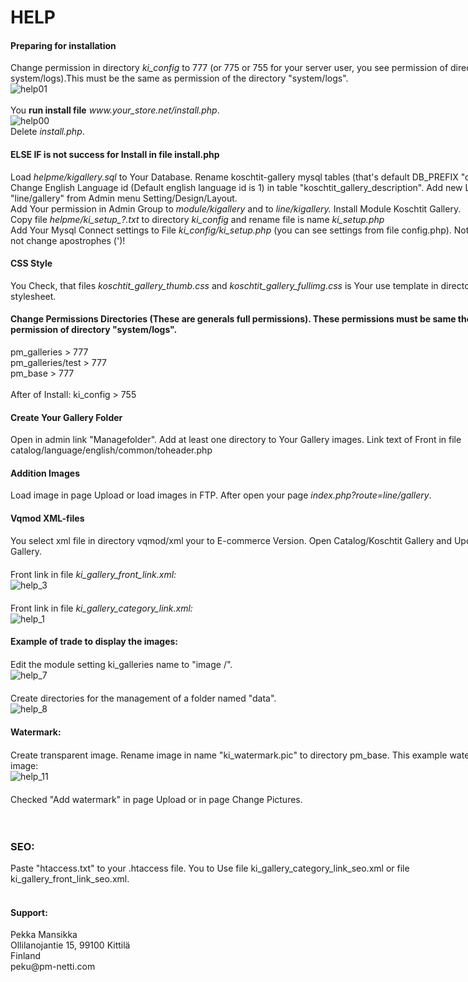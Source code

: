 <!DOCTYPE html>
<head>
<meta charset="UTF-8" />

</head>
<body>
<div id="container" style="width:800px;margin-left:auto;margin-right:auto;">
<h1>HELP</h1>
<h4>Preparing for installation</h4>
<div>Change permission in directory <em>ki_config</em> to 777 (or 775 or 755 for your server user, you see permission of directory 
system/logs).This must be the same as permission of the directory "system/logs".
<br>
<img src="helpme/help1.jpg" alt="help01"/><br></div>
<br/>
<div>You <b>run install file</b> <em>www.your_store.net/install.php</em>.

<br>
<img src="helpme/help00.jpg" alt="help00"/><br></div>

<div>Delete <em>install.php</em>.</div>

<div>
<h4>ELSE IF is not success for Install in file install.php</h4>
<p>
Load <em>helpme/kigallery.sql</em> to Your Database. 
Rename koschtit-gallery mysql tables (that's default DB_PREFIX "oc_").
Change English Language id (Default english language id is 1) in table "koschtit_gallery_description".
Add new Layout "line/gallery" from Admin menu Setting/Design/Layout.<br>
Add Your permission in Admin Group to <em>module/kigallery</em> and to <em>line/kigallery.</em>
Install Module Koschtit Gallery. <br>
Copy file <em>helpme/ki_setup_?.txt</em> to directory <em>ki_config</em> and rename file is name <em>ki_setup.php</em>
<br>
Add Your Mysql Connect settings to File <em>ki_config/ki_setup.php</em> (you can see settings from file config.php). Notice: you is not change apostrophes (')!
</p>
<h4>CSS Style</h4>
<p>You Check, that files <em>koschtit_gallery_thumb.css</em>  and <em>koschtit_gallery_fullimg.css</em> is  Your use template in directory stylesheet.</p>
<h4>Change Permissions Directories (These are generals full permissions). These permissions must be same then permission of directory "system/logs".</h4>
pm_galleries > 777<br>
pm_galleries/test > 777<br>
pm_base > 777<br><br/>
After of Install: ki_config > 755<br>

<h4>Create Your Gallery Folder</h4>
<p>Open in admin link "Managefolder". Add at least one directory to Your Gallery images. Link text of Front in file 
catalog/language/english/common/toheader.php</p>

<h4>Addition Images</h4>
<p>Load image in page Upload or load images in FTP. After open your page <em>index.php?route=line/gallery</em>.</p>

<h4>Vqmod XML-files</h4>
<p>
You select xml file in directory vqmod/xml your to E-commerce Version.
Open Catalog/Koschtit Gallery and Update Your Gallery.</p>

<div style="margin-top:20px">Front link in file <em>ki_gallery_front_link.xml:</em><br>
<img src="helpme/help3.jpg" alt="help_3"/><br>
</div>

<div style="margin-top:20px">
Front link in file <em>ki_gallery_category_link.xml:</em><br>
<img src="helpme/help.jpg" alt="help_1"/><br>
</div>


<h4>Example of trade to display the images:</h4>

<div style="margin-top:20px">
Edit the module setting ki_galleries name to "image /".<br>
<img src="helpme/help7.jpg" alt="help_7"/>

</div>


<div style="margin-top:20px">
Create directories for the management of a folder named "data".<br>
<img src="helpme/help8.jpg" alt="help_8"/>
</div>



<h4>Watermark:</h4>

<div style="margin-top:20px">
Create transparent image. Rename image in name "ki_watermark.pic" to directory pm_base.
This example watermark image:<br>

<img src="pm_base/ki_watermark.pic" alt="help_11"/>
</div>

<div style="margin-top:20px">
Checked "Add watermark" in page Upload or in page Change Pictures.
</div>
<br/><br/>

<h3>SEO:</h3>
Paste "htaccess.txt" to your .htaccess file. You to Use file ki_gallery_category_link_seo.xml or file ki_gallery_front_link_seo.xml.
<br/><br/>
<h4>Support:</h4>
Pekka Mansikka<br>
Ollilanojantie 15, 99100 Kittilä<br>
Finland<br>
peku@pm-netti.com<br>
<br>
</div>
</body>
</html>



